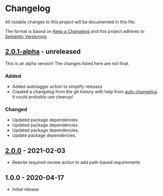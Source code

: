 # Changelog

All notable changes to this project will be documented in this file.

The format is based on [Keep a Changelog](https://keepachangelog.com/en/1.0.0/)
and this project adheres to [Semantic Versioning](https://semver.org/spec/v2.0.0.html).

## [2.0.1-alpha] - unreleased

This is an alpha version! The changes listed here are not final.

### Added
- Added autotagger action to simplify releases
- Created a changelog from the git history with help from [auto-changelog](https://www.npmjs.com/package/auto-changelog). It could probably use cleanup!

### Changed
- Updated package dependencies
- Updated package dependencies
- Updated package dependencies.
- Update package dependencies.

## [2.0.0] - 2021-02-03

- Rewrite required-review action to add path-based requirements

## 1.0.0 - 2020-04-17

- Initial release

[2.0.1-alpha]: https://github.com/Automattic/action-required-review/compare/v2.0.0...v2.0.1-alpha
[2.0.0]: https://github.com/Automattic/action-required-review/compare/v1...v2.0.0
